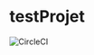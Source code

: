# testProjet
![CircleCI](https://img.shields.io/circleci/build/gh/Ineslzr/WorldTour/main?logo=CircleCi&style=flat-square&url=https://sonarcloud.io/summary/overall?id=Ineslzr_testProjet)
